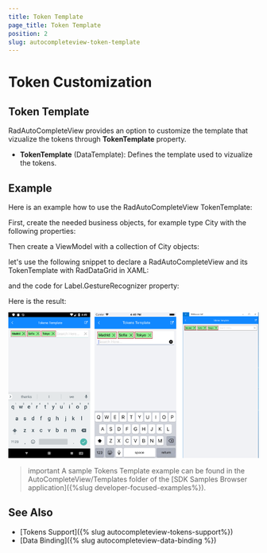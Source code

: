 ```yaml
---
title: Token Template
page_title: Token Template
position: 2
slug: autocompleteview-token-template
---
```


# Token Customization

## Token Template

RadAutoCompleteView provides an option to customize the template that vizualize the tokens through **TokenTemplate** property.

* **TokenTemplate** (DataTemplate): Defines the template used to vizualize the tokens.

## Example

Here is an example how to use the RadAutoCompleteView TokenTemplate:

First, create the needed business objects, for example type City with the following properties:

<snippet id='autocompleteview-tokens-businessobject'/>

Then create a ViewModel with a collection of City objects:

<snippet id='autocompleteview-tokens'/>

let's use the following snippet to declare a RadAutoCompleteView and its TokenTemplate with RadDataGrid in XAML:

<snippet id='autocompleteview-templates-token-template-xaml'/>

and the code for Label.GestureRecognizer property:

<snippet id='autocompleteview-templates-token-template-labelgesture'/>

Here is the result:

![AutoCompleteView TokenTemplate Example](images/autocompleteview-token-template.png "AutoCompleteView TokenTemplate Example")

>important A sample Tokens Template example can be found in the AutoCompleteView/Templates folder of the [SDK Samples Browser application]({%slug developer-focused-examples%}).

## See Also

- [Tokens Support]({% slug autocompleteview-tokens-support%})
- [Data Binding]({% slug autocompleteview-data-binding %})
